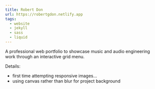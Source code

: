 ```yaml
---
title: Robert Don
url: https://robertgdon.netlify.app
tags:
  - website
  - jekyll
  - sass
  - liquid
---
```


A professional web portfolio to showcase music and
audio engineering work through an interactive grid menu.

Details:

- first time attempting responsive images...
- using canvas rather than blur for project background
